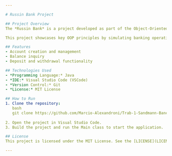 ```yaml
---

# Russin Bank Project

## Project Overview
The *Russin Bank* is a project developed as part of the Object-Oriented Programming (OOP) course at ESPM. It was led by *Professor* [Humberto Sandmann](https://github.com/hsandmann) and developed by [Henrique Lecce](https://github.com/HSLPines), [João Pedro Helbel](https://github.com/joaohelbel), [Márcio Alexandroni](https://github.com/Marcio-Alexandroni), and [Paulo Cesar Junior](https://github.com/impauloc).

This project showcases key OOP principles by simulating banking operations, including account management and user interactions through a graphical user interface (GUI) utilizing JOptionPane.

## Features
- Account creation and management
- Balance inquiry
- Deposit and withdrawal functionality

## Technologies Used
- *Programming Language:* Java
- *IDE:* Visual Studio Code (VSCode)
- *Version Control:* Git
- *License:* MIT License

## How to Run
1. Clone the repository:
   bash
   git clone https://github.com/Marcio-Alexandroni/Trab-1-Sandmann-Banco
   
2. Open the project in Visual Studio Code.
3. Build the project and run the Main class to start the application.

## License
This project is licensed under the MIT License. See the [LICENSE](LICENSE) file for details.

---
```


